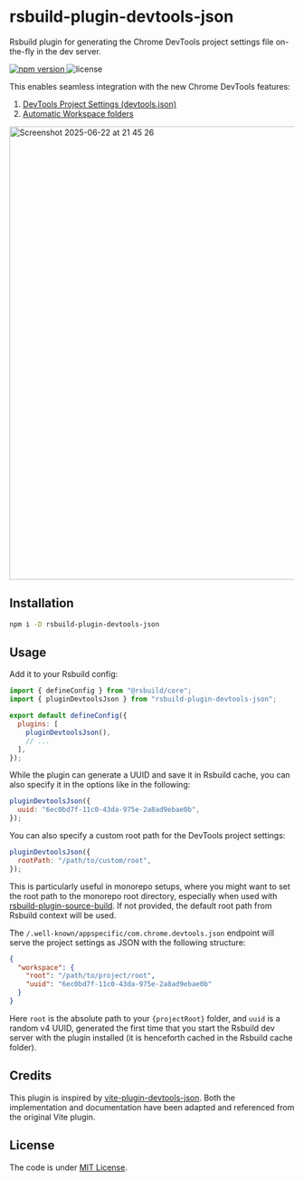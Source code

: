 # rsbuild-plugin-devtools-json

Rsbuild plugin for generating the Chrome DevTools project settings file on-the-fly in the dev server.

<p>
  <a href="https://npmjs.com/package/rsbuild-plugin-devtools-json">
   <img src="https://img.shields.io/npm/v/rsbuild-plugin-devtools-json?style=flat-square&colorA=564341&colorB=EDED91" alt="npm version" />
  </a>
  <img src="https://img.shields.io/badge/License-MIT-blue.svg?style=flat-square&colorA=564341&colorB=EDED91" alt="license" />
</p>

This enables seamless integration with the new Chrome DevTools features:

1. [DevTools Project Settings (devtools.json)](https://goo.gle/devtools-json-design)
2. [Automatic Workspace folders](http://goo.gle/devtools-automatic-workspace-folders)

<img width="800" alt="Screenshot 2025-06-22 at 21 45 26" src="https://github.com/user-attachments/assets/daae3e57-f0fc-43c1-b191-8f916bc542ae" />

## Installation

```bash
npm i -D rsbuild-plugin-devtools-json
```

## Usage

Add it to your Rsbuild config:

```js
import { defineConfig } from "@rsbuild/core";
import { pluginDevtoolsJson } from "rsbuild-plugin-devtools-json";

export default defineConfig({
  plugins: [
    pluginDevtoolsJson(),
    // ...
  ],
});
```

While the plugin can generate a UUID and save it in Rsbuild cache, you can also specify it in the options like in the following:

```js
pluginDevtoolsJson({
  uuid: "6ec0bd7f-11c0-43da-975e-2a8ad9ebae0b",
});
```

You can also specify a custom root path for the DevTools project settings:

```js
pluginDevtoolsJson({
  rootPath: "/path/to/custom/root",
});
```

This is particularly useful in monorepo setups, where you might want to set the root path to the monorepo root directory, especially when used with [rsbuild-plugin-source-build](https://github.com/rspack-contrib/rsbuild-plugin-source-build). If not provided, the default root path from Rsbuild context will be used.

The `/.well-known/appspecific/com.chrome.devtools.json` endpoint will serve the project settings as JSON with the following structure:

```json
{
  "workspace": {
    "root": "/path/to/project/root",
    "uuid": "6ec0bd7f-11c0-43da-975e-2a8ad9ebae0b"
  }
}
```

Here `root` is the absolute path to your `{projectRoot}` folder, and `uuid` is a random v4 UUID, generated the first time that you start the Rsbuild dev server with the plugin installed (it is henceforth cached in the Rsbuild cache folder).

## Credits

This plugin is inspired by [vite-plugin-devtools-json](https://github.com/ChromeDevTools/vite-plugin-devtools-json). Both the implementation and documentation have been adapted and referenced from the original Vite plugin.

## License

The code is under [MIT License](LICENSE).
